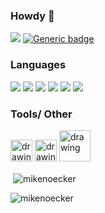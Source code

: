 ### Howdy 👋
![](https://komarev.com/ghpvc/?username=MikeNoecker)  [![Generic badge](https://img.shields.io/badge/Vibe_Check-Passed-<COLOR>.svg)](https://shields.io/)


### Languages
<img src="https://img.shields.io/badge/java-%23ED8B00.svg?&style=for-the-badge&logo=java&logoColor=white"/>  <img src="https://img.shields.io/badge/python%20-%2314354C.svg?&style=for-the-badge&logo=python&logoColor=white"/>  <img src="https://img.shields.io/badge/c++%20-%2300599C.svg?&style=for-the-badge&logo=c%2B%2B&ogoColor=white"/>  <img src="https://img.shields.io/badge/html5%20-%23E34F26.svg?&style=for-the-badge&logo=html5&logoColor=white"/>  <img src="https://img.shields.io/badge/css3%20-%231572B6.svg?&style=for-the-badge&logo=css3&logoColor=white"/>  <img src="https://img.shields.io/badge/javascript%20-%23323330.svg?&style=for-the-badge&logo=javascript&logoColor=%23F7DF1E"/>

### Tools/ Other
<img src="https://static.wikia.nocookie.net/logopedia/images/e/ec/Microsoft_Visual_Studio_2022.svg" alt="drawing" width="35"/>  <img src="https://www.pikpng.com/pngl/m/247-2470992_kali-linux-logo-backtrack-clipart.png" alt="drawing" width="35"/>  <img src="https://user-images.githubusercontent.com/93604070/167147915-559742b7-6d4f-49ac-87c4-de05d0f6024b.svg" alt="drawing" width="50"/>

<p>&nbsp;<img align="center" src="https://github-readme-stats.vercel.app/api?username=mikenoecker&show_icons=true&locale=en" alt="mikenoecker" /></p>  <p><img align="left" src="https://github-readme-stats.vercel.app/api/top-langs?username=mikenoecker&show_icons=true&locale=en&layout=compact" alt="mikenoecker" /></p>

<!--
### Groups
<p>Cyber Security Club</p>  <img src="https://img.shields.io/badge/Discord-%237289DA.svg?&style=for-the-badge&logo=discord&logoColor=white"/>


**MikeNoecker/MikeNoecker** is a ✨ _special_ ✨ repository because its `README.md` (this file) appears on your GitHub profile.

Here are some ideas to get you started:

- 🔭 I’m currently working on ...
- 🌱 I’m currently learning ...
- 👯 I’m looking to collaborate on ...
- 🤔 I’m looking for help with ...
- 💬 Ask me about ...
- 📫 How to reach me: ...
- 😄 Pronouns: ...
- ⚡ Fun fact: ...
-->
